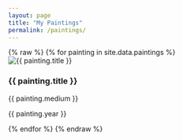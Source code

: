 ```yaml
---
layout: page
title: "My Paintings"
permalink: /paintings/
---
```


<div class="paintings-grid">
  {% raw %}
  {% for painting in site.data.paintings %}
    <div class="painting-card">
      <img src="{{ painting.image | relative_url }}" alt="{{ painting.title }}">
      <div class="painting-info">
        <h3>{{ painting.title }}</h3>
        <p class="medium">{{ painting.medium }}</p>
        <p class="year">{{ painting.year }}</p>
      </div>
    </div>
  {% endfor %}
  {% endraw %}
</div>